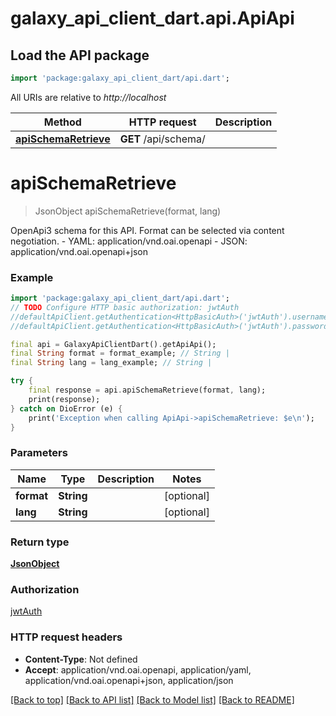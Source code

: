 # galaxy_api_client_dart.api.ApiApi

## Load the API package
```dart
import 'package:galaxy_api_client_dart/api.dart';
```

All URIs are relative to *http://localhost*

Method | HTTP request | Description
------------- | ------------- | -------------
[**apiSchemaRetrieve**](ApiApi.md#apischemaretrieve) | **GET** /api/schema/ | 


# **apiSchemaRetrieve**
> JsonObject apiSchemaRetrieve(format, lang)



OpenApi3 schema for this API. Format can be selected via content negotiation.  - YAML: application/vnd.oai.openapi - JSON: application/vnd.oai.openapi+json

### Example
```dart
import 'package:galaxy_api_client_dart/api.dart';
// TODO Configure HTTP basic authorization: jwtAuth
//defaultApiClient.getAuthentication<HttpBasicAuth>('jwtAuth').username = 'YOUR_USERNAME'
//defaultApiClient.getAuthentication<HttpBasicAuth>('jwtAuth').password = 'YOUR_PASSWORD';

final api = GalaxyApiClientDart().getApiApi();
final String format = format_example; // String | 
final String lang = lang_example; // String | 

try {
    final response = api.apiSchemaRetrieve(format, lang);
    print(response);
} catch on DioError (e) {
    print('Exception when calling ApiApi->apiSchemaRetrieve: $e\n');
}
```

### Parameters

Name | Type | Description  | Notes
------------- | ------------- | ------------- | -------------
 **format** | **String**|  | [optional] 
 **lang** | **String**|  | [optional] 

### Return type

[**JsonObject**](JsonObject.md)

### Authorization

[jwtAuth](../README.md#jwtAuth)

### HTTP request headers

 - **Content-Type**: Not defined
 - **Accept**: application/vnd.oai.openapi, application/yaml, application/vnd.oai.openapi+json, application/json

[[Back to top]](#) [[Back to API list]](../README.md#documentation-for-api-endpoints) [[Back to Model list]](../README.md#documentation-for-models) [[Back to README]](../README.md)

